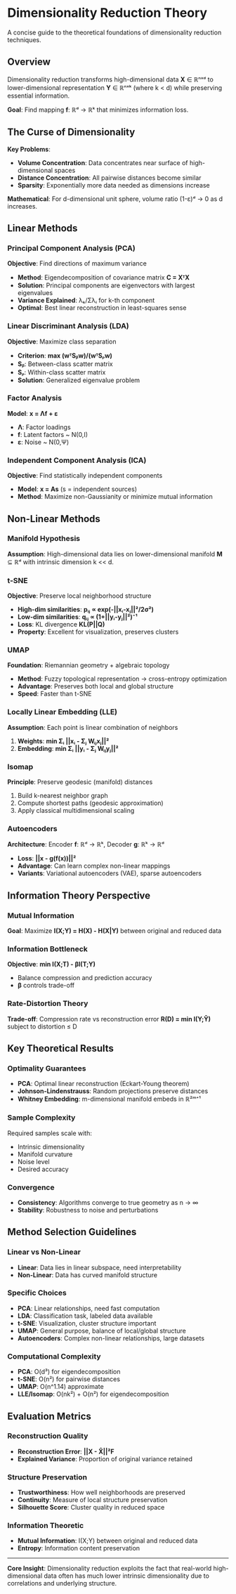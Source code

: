 # Dimensionality Reduction Theory

A concise guide to the theoretical foundations of dimensionality reduction techniques.

## Overview

Dimensionality reduction transforms high-dimensional data **X** ∈ ℝⁿˣᵈ to lower-dimensional representation **Y** ∈ ℝⁿˣᵏ (where k < d) while preserving essential information.

**Goal**: Find mapping **f**: ℝᵈ → ℝᵏ that minimizes information loss.

## The Curse of Dimensionality

**Key Problems**:
- **Volume Concentration**: Data concentrates near surface of high-dimensional spaces
- **Distance Concentration**: All pairwise distances become similar
- **Sparsity**: Exponentially more data needed as dimensions increase

**Mathematical**: For d-dimensional unit sphere, volume ratio (1-ε)ᵈ → 0 as d increases.

## Linear Methods

### Principal Component Analysis (PCA)
**Objective**: Find directions of maximum variance
- **Method**: Eigendecomposition of covariance matrix **C = XᵀX**
- **Solution**: Principal components are eigenvectors with largest eigenvalues
- **Variance Explained**: λₖ/Σλᵢ for k-th component
- **Optimal**: Best linear reconstruction in least-squares sense

### Linear Discriminant Analysis (LDA)
**Objective**: Maximize class separation
- **Criterion**: **max (wᵀSᵦw)/(wᵀSᵨw)**
- **Sᵦ**: Between-class scatter matrix
- **Sᵨ**: Within-class scatter matrix
- **Solution**: Generalized eigenvalue problem

### Factor Analysis
**Model**: **x = Λf + ε**
- **Λ**: Factor loadings
- **f**: Latent factors ~ N(0,I)
- **ε**: Noise ~ N(0,Ψ)

### Independent Component Analysis (ICA)
**Objective**: Find statistically independent components
- **Model**: **x = As** (s = independent sources)
- **Method**: Maximize non-Gaussianity or minimize mutual information

## Non-Linear Methods

### Manifold Hypothesis
**Assumption**: High-dimensional data lies on lower-dimensional manifold **M** ⊆ ℝᵈ with intrinsic dimension k << d.

### t-SNE
**Objective**: Preserve local neighborhood structure
- **High-dim similarities**: **pᵢⱼ ∝ exp(-||xᵢ-xⱼ||²/2σ²)**
- **Low-dim similarities**: **qᵢⱼ ∝ (1+||yᵢ-yⱼ||²)⁻¹**
- **Loss**: KL divergence **KL(P||Q)**
- **Property**: Excellent for visualization, preserves clusters

### UMAP
**Foundation**: Riemannian geometry + algebraic topology
- **Method**: Fuzzy topological representation → cross-entropy optimization
- **Advantage**: Preserves both local and global structure
- **Speed**: Faster than t-SNE

### Locally Linear Embedding (LLE)
**Assumption**: Each point is linear combination of neighbors
1. **Weights**: **min Σᵢ ||xᵢ - Σⱼ Wᵢⱼxⱼ||²**
2. **Embedding**: **min Σᵢ ||yᵢ - Σⱼ Wᵢⱼyⱼ||²**

### Isomap
**Principle**: Preserve geodesic (manifold) distances
1. Build k-nearest neighbor graph
2. Compute shortest paths (geodesic approximation)
3. Apply classical multidimensional scaling

### Autoencoders
**Architecture**: Encoder **f**: ℝᵈ → ℝᵏ, Decoder **g**: ℝᵏ → ℝᵈ
- **Loss**: **||x - g(f(x))||²**
- **Advantage**: Can learn complex non-linear mappings
- **Variants**: Variational autoencoders (VAE), sparse autoencoders

## Information Theory Perspective

### Mutual Information
**Goal**: Maximize **I(X;Y) = H(X) - H(X|Y)** between original and reduced data

### Information Bottleneck
**Objective**: **min I(X;T) - βI(T;Y)**
- Balance compression and prediction accuracy
- **β** controls trade-off

### Rate-Distortion Theory
**Trade-off**: Compression rate vs reconstruction error
**R(D) = min I(Y;Ŷ)** subject to distortion ≤ D

## Key Theoretical Results

### Optimality Guarantees
- **PCA**: Optimal linear reconstruction (Eckart-Young theorem)
- **Johnson-Lindenstrauss**: Random projections preserve distances
- **Whitney Embedding**: m-dimensional manifold embeds in ℝ²ᵐ⁺¹

### Sample Complexity
Required samples scale with:
- Intrinsic dimensionality
- Manifold curvature
- Noise level
- Desired accuracy

### Convergence
- **Consistency**: Algorithms converge to true geometry as n → ∞
- **Stability**: Robustness to noise and perturbations

## Method Selection Guidelines

### Linear vs Non-Linear
- **Linear**: Data lies in linear subspace, need interpretability
- **Non-Linear**: Data has curved manifold structure

### Specific Choices
- **PCA**: Linear relationships, need fast computation
- **LDA**: Classification task, labeled data available  
- **t-SNE**: Visualization, cluster structure important
- **UMAP**: General purpose, balance of local/global structure
- **Autoencoders**: Complex non-linear relationships, large datasets

### Computational Complexity
- **PCA**: O(d³) for eigendecomposition
- **t-SNE**: O(n²) for pairwise distances
- **UMAP**: O(n^1.14) approximate
- **LLE/Isomap**: O(nk²) + O(n²) for eigendecomposition

## Evaluation Metrics

### Reconstruction Quality
- **Reconstruction Error**: **||X - X̂||²F**
- **Explained Variance**: Proportion of original variance retained

### Structure Preservation
- **Trustworthiness**: How well neighborhoods are preserved
- **Continuity**: Measure of local structure preservation
- **Silhouette Score**: Cluster quality in reduced space

### Information Theoretic
- **Mutual Information**: I(X;Y) between original and reduced data
- **Entropy**: Information content preservation

---

**Core Insight**: Dimensionality reduction exploits the fact that real-world high-dimensional data often has much lower intrinsic dimensionality due to correlations and underlying structure.
